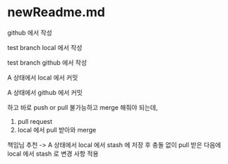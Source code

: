 # newReadme.md

github 에서 작성

test branch local 에서 작성

test branch github 에서 작성

A 상태에서 local 에서 커밋

A 상태에서 github 에서 커밋 

하고 바로 push or pull 불가능하고 merge 해줘야 되는데,

1. pull request 
2. local 에서 pull 받아와 merge

책임님 추천 -> A 상태에서 local 에서 stash 에 저장 후 충돌 없이 pull 받은 다음에 local 에서 stash 로 변경 사항 적용